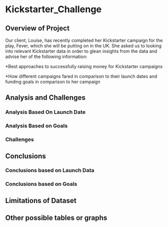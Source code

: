 # Kickstarter_Challenge

## Overview of Project 

Our client, Louise, has recently completed her Kickstarter campaign for the play, Fever, which she will be putting on in the UK. She asked us to looking into relevant Kickstarter data in order to glean insights from the data and advise her of the following information: 

*Best approaches to successfully raising money for Kickstarter campaigns 

*How different campaigns fared in comparison to their launch dates and funding goals in comparison to her campaign

## Analysis and Challenges

### Analysis Based On Launch Date 

### Analysis Based on Goals

### Challenges

## Conclusions 

### Conclusions based on Launch Data 

### Conclusions based on Goals 

## Limitations of Dataset

## Other possible tables or graphs 
